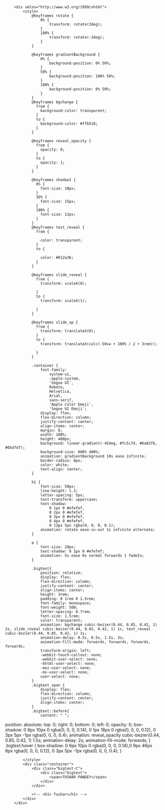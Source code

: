 <!-- ### Hi there 👋 -->

<!-- ![Header](https://raw.githubusercontent.com/tusharpandey13/tusharpandey13/master/header.svg) -->

<!-- <img src="./header.svg"> -->

    	<div xmlns="http://www.w3.org/1999/xhtml">
    		<style>
    			@keyframes rotate {
    				0% {
    					transform: rotate(3deg);
    				}
    				100% {
    					transform: rotate(-3deg);
    				}
    			}

    			@keyframes gradientBackground {
    				0% {
    					background-position: 0% 50%;
    				}
    				50% {
    					background-position: 100% 50%;
    				}
    				100% {
    					background-position: 0% 50%;
    				}
    			}
    			@keyframes bgchange {
    			  from {
    			    background-color: transparent;
    			  }
    			  to {
    			    background-color: #ffb510;
    			  }
    			}

    			@keyframes reveal_opacity {
    			  from {
    			    opacity: 0;
    			  }
    			  to {
    			    opacity: 1;
    			  }
    			}

    			@keyframes shadow1 {
    			  0% {
    			    font-size: 10px;
    			  }
    			  30% {
    			    font-size: 15px;
    			  }
    			  100% {
    			    font-size: 12px;
    			  }
    			}
    			@keyframes text_reveal {
    			  from {

    			    color: transparent;
    			  }
    			  to {

    			    color: #012a36;
    			  }
    			}

    			@keyframes slide_reveal {
    			  from {
    			    transform: scaleX(0);

    			  }
    			  to {
    			    transform: scaleX(1);

    			  }
    			}

    			@keyframes slide_up {
    			  from {
    			    transform: translateX(0);
    			  }
    			  to {
    			    transform: translateX(calc(-50vw + 100% / 2 + 3rem));

    			  }
    			}

    			.container {
    				font-family:
    					system-ui,
    					-apple-system,
    					'Segoe UI',
    					Roboto,
    					Helvetica,
    					Arial,
    					sans-serif,
    					'Apple Color Emoji',
    					'Segoe UI Emoji';
    				display: flex;
    				flex-direction: column;
    				justify-content: center;
    				align-items: center;
    				margin: 0;
    				width: 100%;
    				height: 400px;
    				background: linear-gradient(-45deg, #fc5c7d, #6a82fb, #05dfd7);
    				background-size: 600% 400%;
    				animation: gradientBackground 10s ease infinite;
    				border-radius: 6px;
    				color: white;
    				text-align: center;
    			}

    			h1 {
    				font-size: 50px;
    				line-height: 1.3;
    				letter-spacing: 5px;
    				text-transform: uppercase;
    				text-shadow:
    					0 1px 0 #efefef,
    					0 2px 0 #efefef,
    					0 3px 0 #efefef,
    					0 4px 0 #efefef,
    					0 12px 5px rgba(0, 0, 0, 0.1);
    				animation: rotate ease-in-out 1s infinite alternate;
    			}

    			p {
    				font-size: 20px;
    				text-shadow: 0 1px 0 #efefef;
    				animation: 5s ease 0s normal forwards 1 fadeIn;
    			}

    			.bigtext{
    				position: relative;
    				display: flex;
    				flex-direction: column;
    				justify-content: center;
    				align-items: center;
    				height: 3rem;
    				padding: 0 1rem 0 1.5rem;
    				font-family: monospace;
    				font-weight: 500;
    			    letter-spacing: 0.7rem;
    			    font-size: 1.5rem;
    				color: transparent;
    				animation: bgchange cubic-bezier(0.44, 0.85, 0.42, 1) 2s, slide_reveal cubic-bezier(0.44, 0.85, 0.42, 1) 1s, text_reveal cubic-bezier(0.44, 0.85, 0.42, 1) 1s;
    				animation-delay: 0.5s, 0.5s, 1.5s, 3s;
    				animation-fill-mode: forwards, forwards, forwards, forwards;
    				transform-origin: left;
    				-webkit-touch-callout: none;
    				-webkit-user-select: none;
    				-khtml-user-select: none;
    				-moz-user-select: none;
    				-ms-user-select: none;
    				user-select: none;
    			}
    			.bigtext span {
    				display: flex;
    				flex-direction: column;
    				justify-content: center;
    				align-items: center;
    			}
    			.bigtext::before{
    				content: " ";

position: absolute;
top: 0;
right: 0;
bottom: 0;
left: 0;
opacity: 0;
box-shadow: 0 6px 10px 0 rgba(0, 0, 0, 0.14), 0 1px 18px 0 rgba(0, 0, 0, 0.12), 0 3px 5px -1px rgba(0, 0, 0, 0.4);
animation: reveal_opacity cubic-bezier(0.44, 0.85, 0.42, 1) 1.5s;
animation-delay: 2s;
animation-fill-mode: forwards;
}
.bigtext:hover {
box-shadow: 0 6px 10px 0 rgba(0, 0, 0, 0.14),0 9px 46px 8px rgba(0, 0, 0, 0.12), 0 3px 5px -1px rgba(0, 0, 0, 0.4);
}

    		</style>
    		<div class="container">
    			<div class="bigtext-C">
    				<div class="bigtext">
    					<span>TUSHAR PANDEY</span>
    				</div>
    			</div>

    			<!-- <h1> Tushar</h1> -->
    		</div>
    	</div>

<!--
**tusharpandey13/tusharpandey13** is a ✨ _special_ ✨ repository because its `README.md` (this file) appears on your GitHub profile.

Here are some ideas to get you started:

- 🔭 I’m currently working on ...
- 🌱 I’m currently learning ...
- 👯 I’m looking to collaborate on ...
- 🤔 I’m looking for help with ...
- 💬 Ask me about ...
- 📫 How to reach me: ...
- 😄 Pronouns: ...
- ⚡ Fun fact: ...
-->
